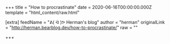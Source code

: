 
+++
title = "How to procrastinate"
date = 2020-06-16T00:00:00.000Z
template = "html_content/raw.html"

[extra]
feedName = "ᕕ( ᐛ )ᕗ Herman's blog"
author = "herman"
originalLink = "http://herman.bearblog.dev/how-to-procrastinate/"
raw = ""

+++

